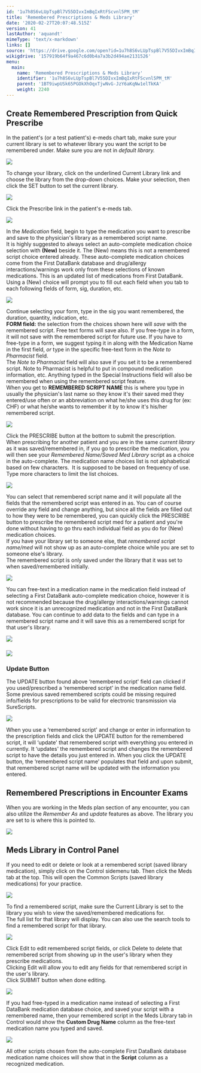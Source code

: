 ```yaml
---
id: '1u7h8S6vLUpTspBl7V55DIvxImBqIxRtFScvnl5PM_tM'
title: 'Remembered Prescriptions & Meds Library'
date: '2020-02-27T20:07:48.515Z'
version: 41
lastAuthor: 'aquandt'
mimeType: 'text/x-markdown'
links: []
source: 'https://drive.google.com/open?id=1u7h8S6vLUpTspBl7V55DIvxImBqIxRtFScvnl5PM_tM'
wikigdrive: '157919b64f9a467c6d0b4a7a3b2d494ae2131526'
menu:
  main:
    name: 'Remembered Prescriptions & Meds Library'
    identifier: '1u7h8S6vLUpTspBl7V55DIvxImBqIxRtFScvnl5PM_tM'
    parent: '1BT9iwpUSk65PGOkXhOqxTjwNvG-JzY6aKqNw1elTkKA'
    weight: 2240
---
```

## Create Remembered Prescription from Quick Prescribe  
  
In the patient's (or a test patient's) e-meds chart tab, make sure your current library is set to whatever library you want the script to be remembered under. Make sure you are not in *default library.*
  
![](../remembered-prescriptions-and-meds-library.assets/10000000000003970000009C16566C2F4F6301E1.png)  

To change your library, click on the underlined Current Library link and choose the library from the drop-down choices. Make your selection, then click the SET button to set the current library.
  
![](../remembered-prescriptions-and-meds-library.assets/10000000000000CF000000594E29989A8CDBB666.png)  

Click the Prescribe link in the patient's e-meds tab.
  
![](../remembered-prescriptions-and-meds-library.assets/10000000000003900000009AA4B79D965981100F.png)  

In the *Medication* field, begin to type the medication you want to prescribe and save to the physician's library as a remembered script name.  
It is highly suggested to always select an auto-complete medication choice selection with **(New)** beside it. The (New) means this is not a remembered script choice entered already. These auto-complete medication choices come from the First DataBank database and drug/allergy interactions/warnings work only from these selections of known medications. This is an updated list of medications from First DataBank. Using a (New) choice will prompt you to fill out each field when you tab to each following fields of form, sig, duration, etc.
  
![](../remembered-prescriptions-and-meds-library.assets/1000000000000251000000CD88485C4A92EFB69E.png)  

Continue selecting your form, type in the sig you want remembered, the duration, quantity, indication, etc.  
**FORM field:** the selection from the choices shown here will *save* with the remembered script. Free text forms will save also. If you free-type in a form, it will not save with the remembered script for future use. If you have to free-type in a form, we suggest typing it in along with the Medication Name in the first field, *or* type in the specific free-text form in the *Note to Pharmacist* field.  
The *Note to Pharmacist* field will also save if you set it to be a remembered script. Note to Pharmacist is helpful to put in compound medication information, etc. Anything typed in the Special Instructions field will also be remembered when using the remembered script feature.  
When you get to **REMEMBERED SCRIPT NAME** this is where you type in usually the physician's last name so they know it's their saved med they entered/use often or an abbreviation on what he/she uses this drug for (ex: CHF) or what he/she wants to remember it by to know it's his/her remembered script.
  
![](../remembered-prescriptions-and-meds-library.assets/10000000000002CC000001D275BB899AC5B9FED5.png)  

Click the PRESCRIBE button at the bottom to submit the prescription.  
When prescribing for another patient and you are in the same *current library* as it was saved/remembered in, if you go to prescribe the medication, you will then see your *Remembered Name/Saved Med Library* script as a choice in the auto-complete. The medication name choices list is not alphabetical based on few characters.  It is supposed to be based on frequency of use. Type more characters to limit the list choices.
  
![](../remembered-prescriptions-and-meds-library.assets/1000000000000366000001A7F38D8DC1B2E864EA.png)  

You can select that remembered script name and it will populate all the fields that the remembered script was entered in as. You can of course override any field and change anything, but since all the fields are filled out to how they were to be remembered, you can quickly click the PRESCRIBE button to prescribe the remembered script med for a patient and you're done without having to go thru each individual field as you do for (New) medication choices.  
If you have your library set to someone else, that *remembered script name/med* will not show up as an auto-complete choice while you are set to someone else's library.  
The remembered script is only saved under the library that it was set to when saved/remembered initially.
  
![](../remembered-prescriptions-and-meds-library.assets/100000000000038E00000188AFF19E89405A38D4.png)  

You can free-text in a medication name in the medication field instead of selecting a First DataBank auto-complete medication choice, however it is not recommended because the drug/allergy interactions/warnings cannot work since it is an unrecognized medication and not in the First DataBank database. You can continue to add data to the fields and can type in a remembered script name and it will save this as a remembered script for that user's library.
  
![](../remembered-prescriptions-and-meds-library.assets/100000000000025E00000111BCFE9660E1AEED3D.png)  

  
  
### ![](../remembered-prescriptions-and-meds-library.assets/100000000000025700000098EFF3BA12BB97DD06.png)  
  

  
### Update Button  
  
The UPDATE button found above ‘remembered script' field can clicked if you used/prescribed a ‘remembered script' in the medication name field. Some previous saved remembered scripts could be missing required info/fields for prescriptions to be valid for electronic transmission via SureScripts.
  
![](../remembered-prescriptions-and-meds-library.assets/10000000000002C9000001488EDCFC482A049585.png)  

When you use a ‘remembered script' and change or enter in information to the prescription fields and click the UPDATE button for the remembered script, it will ‘update' that remembered script with everything you entered in currently. It ‘updates' the remembered script and changes the remembered script to have the details you just entered in. When you click the UPDATE button, the ‘remembered script name' populates that field and upon submit, that remembered script name will be updated with the information you entered.
  
## Remembered Prescriptions in Encounter Exams  
  
When you are working in the Meds plan section of any encounter, you can also utilize the *Remember As* and *update* features as above. The library you are set to is where this is pointed to.
  
![](../remembered-prescriptions-and-meds-library.assets/10000000000003AE000000D8EE5454E3AA92466B.png)  

  
## Meds Library in Control Panel  
  
If you need to edit or delete or look at a remembered script (saved library medication), simply click on the Control sidemenu tab. Then click the Meds tab at the top. This will open the Common Scripts (saved library medications) for your practice.
  
![](../remembered-prescriptions-and-meds-library.assets/10000000000003DB000001A7AE57D4F6C11873DD.png)  

To find a remembered script, make sure the Current Library is set to the library you wish to view the saved/remembered medications for.  
The full list for that library will display. You can also use the search tools to find a remembered script for that library.
  
![](../remembered-prescriptions-and-meds-library.assets/1000000000000394000001AB423D6FF27BD87A68.png)  

Click Edit to edit remembered script fields, or click Delete to delete that remembered script from showing up in the user's library when they prescribe medications.  
Clicking Edit will allow you to edit any fields for that remembered script in the user's library.  
Click SUBMIT button when done editing.
  
![](../remembered-prescriptions-and-meds-library.assets/100002010000018A0000020EBA4189CD6ABB421B.png)  

If you had free-typed in a medication name instead of selecting a First DataBank medication database choice, and saved your script with a remembered name, then your remembered script in the Meds Library tab in Control would show the **Custom Drug Name** column as the free-text medication name you typed and saved.
  
![](../remembered-prescriptions-and-meds-library.assets/100000000000037C000000A3E0C2DBC408B81FCA.png)  

All other scripts chosen from the auto-complete First DataBank database medication name choices will show that in the **Script** column as a recognized medication.
